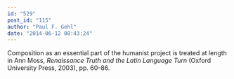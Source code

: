 ```yaml
---
id: "529"
post_id: "115"
author: "Paul F. Gehl"
date: "2014-06-12 08:43:24"
---
```

Composition as an essential part of the humanist project is treated at length in Ann Moss, <em>Renaissance Truth and the Latin Language Turn</em> (Oxford University Press, 2003), pp. 60-86.
